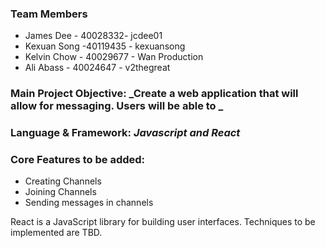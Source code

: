 ### Team Members

- James Dee - 40028332- jcdee01
- Kexuan Song  -40119435  - kexuansong
- Kelvin Chow - 40029677 - Wan Production
- Ali Abass - 40024647 - v2thegreat

### Main Project Objective: _Create a web application that will allow for messaging. Users will be able to _

### Language & Framework: _Javascript and React_

### Core Features to be added: 
- Creating Channels
- Joining Channels
- Sending messages in channels

React is a JavaScript library for building user interfaces.
Techniques to be implemented are TBD.
